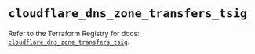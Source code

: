 # `cloudflare_dns_zone_transfers_tsig`

Refer to the Terraform Registry for docs: [`cloudflare_dns_zone_transfers_tsig`](https://registry.terraform.io/providers/cloudflare/cloudflare/5.3.0/docs/resources/dns_zone_transfers_tsig).
